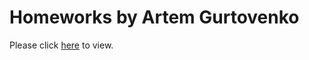 # Homeworks by Artem Gurtovenko

Please click [here](https://artemgurtovenko.github.io/04/)  to view.